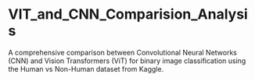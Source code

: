 # VIT_and_CNN_Comparision_Analysis
A comprehensive comparison between Convolutional Neural Networks (CNN) and Vision Transformers (ViT) for binary image classification using the Human vs Non-Human dataset from Kaggle.
